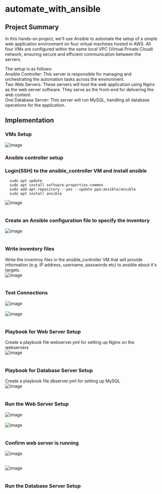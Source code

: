 # automate_with_ansible

## Project Summary
In this hands-on project, we'll use Ansible to automate the setup of a simple web application environment on four virtual machines hosted in AWS. All four VMs are configured within the same local VPC (Virtual Private Cloud) network, ensuring secure and efficient communication between the servers.

The setup is as follows: <br>
Ansible Controller: This server is responsible for managing and orchestrating the automation tasks across the environment. <br> 
Two Web Servers: These servers will host the web application using Nginx as the web server software. They serve as the front-end for delivering the web content. <br>
One Database Server: This server will run MySQL, handling all database operations for the application. <br>

## Implementation

### VMs Setup
![image](https://github.com/user-attachments/assets/ef127f12-6056-4b31-a910-5150ba49f4ea) <br>

### Ansible controller setup
### Login(SSH) to the ansible_controller VM and install ansible<br>
```
  sudo apt update
  sudo apt install software-properties-common
  sudo add-apt-repository --yes --update ppa:ansible/ansible
  sudo apt install ansible
```
![image](https://github.com/user-attachments/assets/2c0eeef8-a5da-41b9-bbe8-b29af074359d) <br> <br>

### Create an Ansible configuration file to specify the inventory <br>
![image](https://github.com/user-attachments/assets/65ef10ae-602d-4307-b61c-4891f47cecb6) <br> <br>


### Write inventory files
Write the inventroy files in the ansible_controller VM that will provide information (e.g. IP address, username, passwords etc) to ansible about it's targets. <br>
![image](https://github.com/user-attachments/assets/29519cd7-f221-4138-bf02-03671c6cdda6) <br> <br>


### Test Connections
![image](https://github.com/user-attachments/assets/e1f3ee0e-3605-4461-a512-2d33b0054357) <br> <br>
![image](https://github.com/user-attachments/assets/c443cde1-51a8-4498-8e6c-802873cc952e) <br> <br>


### Playbook for Web Server Setup
Create a playbook file webserver.yml for setting up Nginx on the webservers <br>
![image](https://github.com/user-attachments/assets/4198b65c-e99b-4bd6-8ff1-08490f1895ad) <br> <br>

### Playbook for Database Server Setup
Create a playbook file dbserver.yml for setting up MySQL <br>
![image](https://github.com/user-attachments/assets/8fa414cb-3476-43d3-b83b-ca4f21a8b028) <br> <br>




### Run the Web Server Setup
![image](https://github.com/user-attachments/assets/dedb8e48-46c5-44e8-a494-864383942f4a) <br> <br>
![image](https://github.com/user-attachments/assets/840e0f92-20f7-422d-ba3a-19e41d6ca0ec) <br> <br>


### Confirm web server is running
![image](https://github.com/user-attachments/assets/34be11c5-7989-4d41-a429-c4f5ee4330fd) <br> <br>

![image](https://github.com/user-attachments/assets/de3a3b9f-198a-4431-a572-bbc532ef88d0) <br> <br>



### Run the Database Server Setup











